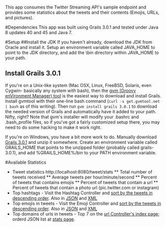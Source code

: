 This app consumes the Twitter Streaming API's sample endpoint and provides some statistics about the tweets and their contents (Emojis, URLs, and pictures).

#Dependencies
This app was built using Grails 3.0.1 and tested under Java 8 updates 40 and 45 and Java 7. 

#Setup
##Install the JDK
If you haven't already, download the JDK from Oracle and install it. Setup an environment variable called JAVA_HOME to point to the JDK directory, and add the \bin directory within JAVA_HOME to your path.

## Install Grails 3.0.1
If you're on a Unix-like system (Mac OSX, Linux, FreeBSD, Solaris, even Cygwin- basically any system with bash), then the [gvm (Groovy enVironment Manager) tool](http://gvmtool.net/) is the easiest way to download and install Grails. Install gvmtool with their one-line bash command (`curl -s get.gvmtool.net | bash` as of this writing). Then run `gvm install grails 3.0.1` to download the needed version of Grails and automatically have it added to your path. Nifty, right? Note that gvm's installer will modify your .bashrc and .bash_profile files, so if you've got a fairly customized setup there, you may need to do some hacking to make it work right.

If you're on Windows, you have a bit more work to do. Manually download [Grails 3.0.1](https://github.com/grails/grails-core/releases/download/v3.0.1/grails-3.0.1.zip) and unzip it somewhere. Create an environment variable called GRAILS_HOME that points to the unzipped folder (probably called grails-3.0.1), and add %GRAILS_HOME%/bin to your PATH environment variable.

#Available Statistics
* Tweet statistics http://localhost:8080/tweet/stats
** Total number of tweets received
** Average tweets per hour/minute/second
** Percent of tweets that contains emojis
** Percent of tweets that contain a url
** Percent of tweets that contain a photo url (pic.twitter.com or instagram)
* Top hashtags - Visit the Hashtag Controller and [sort by the tweets in descending order](http://localhost:8080/hashtag/index?sort=tweets&max=10&order=desc). Also in [JSON](http://localhost:8080/hashtag.json/index?sort=tweets&max=10&order=desc) and [XML](http://localhost:8080/hashtag.xml/index?sort=tweets&max=10&order=desc)
* Top emojis in tweets - Visit the Emoji Controller and [sort by the tweets in descending order](http://localhost:8080/emoji/index?sort=tweets&max=10&order=desc). Also in [JSON](http://localhost:8080/emoji.json/index?sort=tweets&max=10&order=desc) and [XML](http://localhost:8080/emoji.xml/index?sort=tweets&max=10&order=desc)
* Top domains of urls in tweets - Top 7 on the [url Controller's index page](http://localhost:8080/url/index); orderd JSON list at [stats page](http://localhost:8080/url/stats).
